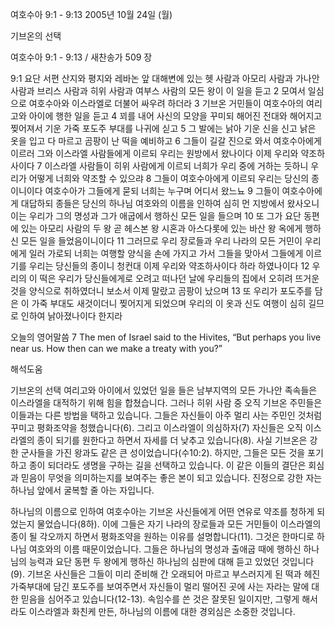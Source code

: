 여호수아 9:1 - 9:13 
2005년 10월 24일 (월)

기브온의 선택



여호수아 9:1 - 9:13 / 새찬송가 509 장


9:1 요단 서편 산지와 평지와 레바논 앞 대해변에 있는 헷 사람과 아모리 사람과 가나안 사람과 브리스 사람과 히위 사람과 여부스 사람의 모든 왕이 이 일을 듣고 2 모여서 일심으로 여호수아와 이스라엘로 더불어 싸우려 하더라 3 기브온 거민들이 여호수아의 여리고와 아이에 행한 일을 듣고 4 꾀를 내어 사신의 모양을 꾸미되 해어진 전대와 해어지고 찢어져서 기운 가죽 포도주 부대를 나귀에 싣고 5 그 발에는 낡아 기운 신을 신고 낡은 옷을 입고 다 마르고 곰팡이 난 떡을 예비하고 6 그들이 길갈 진으로 와서 여호수아에게 이르러 그와 이스라엘 사람들에게 이르되 우리는 원방에서 왔나이다 이제 우리와 약조하사이다 7 이스라엘 사람들이 히위 사람에게 이르되 너희가 우리 중에 거하는 듯하니 우리가 어떻게 너희와 약조할 수 있으랴 8 그들이 여호수아에게 이르되 우리는 당신의 종이니이다 여호수아가 그들에게 묻되 너희는 누구며 어디서 왔느뇨 9 그들이 여호수아에게 대답하되 종들은 당신의 하나님 여호와의 이름을 인하여 심히 먼 지방에서 왔사오니 이는 우리가 그의 명성과 그가 애굽에서 행하신 모든 일을 들으며 10 또 그가 요단 동편에 있는 아모리 사람의 두 왕 곧 헤스본 왕 시혼과 아스다롯에 있는 바산 왕 옥에게 행하신 모든 일을 들었음이니이다 11 그러므로 우리 장로들과 우리 나라의 모든 거민이 우리에게 일러 가로되 너희는 여행할 양식을 손에 가지고 가서 그들을 맞아서 그들에게 이르기를 우리는 당신들의 종이니 청컨대 이제 우리와 약조하사이다 하라 하였나이다 12 우리의 이 떡은 우리가 당신들에게로 오려고 떠나던 날에 우리들의 집에서 오히려 뜨거운 것을 양식으로 취하였더니 보소서 이제 말랐고 곰팡이 났으며 13 또 우리가 포도주를 담은 이 가죽 부대도 새것이더니 찢어지게 되었으며 우리의 이 옷과 신도 여행이 심히 길므로 인하여 낡아졌나이다 한지라 

오늘의 영어말씀 
7 The men of Israel said to the Hivites, “But perhaps you live near us. How then can we make a treaty with you?”

해석도움





기브온의 선택 
여리고와 아이에서 있었던 일을 들은 남부지역의 모든 가나안 족속들은 이스라엘을 대적하기 위해 힘을 합쳤습니다. 그러나 히위 사람 중 오직 기브온 주민들은 이들과는 다른 방법을 택하고 있습니다. 그들은 자신들이 아주 멀리 사는 주민인 것처럼 꾸미고 평화조약을 청했습니다(6). 그리고 이스라엘이 의심하자(7) 자신들은 오직 이스라엘의 종이 되기를 원한다고 하면서 자세를 더 낮추고 있습니다(8). 사실 기브온은 강한 군사들을 가진 왕과도 같은 큰 성이었습니다(수10:2). 하지만, 그들은 모든 것을 포기하고 종이 되더라도 생명을 구하는 길을 선택하고 있습니다. 이 같은 이들의 결단은 회심과 믿음이 무엇을 의미하는지를 보여주는 좋은 본이 되고 있습니다. 진정으로 강한 자는 하나님 앞에서 굴복할 줄 아는 자입니다. 

하나님의 이름으로 인하여 
여호수아는 기브온 사신들에게 어떤 연유로 약조를 청하게 되었는지 물었습니다(8하). 이에 그들은 자기 나라의 장로들과 모든 거민들이 이스라엘의 종이 될 각오까지 하면서 평화조약을 원하는 이유를 설명합니다(11). 그것은 한마디로 하나님 여호와의 이름 때문이었습니다. 그들은 하나님의 명성과 출애굽 때에 행하신 하나님의 능력과 요단 동편 두 왕에게 행하신 하나님의 심판에 대해 듣고 있었던 것입니다(9). 기브온 사신들은 그들이 미리 준비해 간 오래되어 마르고 부스러지게 된 떡과 헤진 가죽부대에 담긴 포도주를 보여주면서 자신들이 멀리 떨어진 곳에 사는 자라는 말에 대한 믿음을 심어주고 있습니다(12-13). 속임수를 쓴 것은 잘못된 일이지만, 그렇게 해서라도 이스라엘과 화친케 만든, 하나님의 이름에 대한 경외심은 소중한 것입니다.